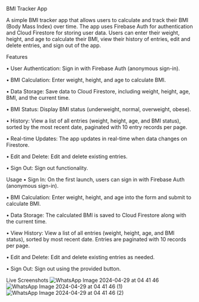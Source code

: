 BMI Tracker App

A simple BMI tracker app that allows users to calculate and track their BMI (Body Mass Index) over time. The app uses Firebase Auth for authentication and Cloud Firestore for storing user data. Users can enter their weight, height, and age to calculate their BMI, view their history of entries, edit and delete entries, and sign out of the app.

Features

 • User Authentication: Sign in with Firebase Auth (anonymous sign-in).
 
 • BMI Calculation: Enter weight, height, and age to calculate BMI.
 
 • Data Storage: Save data to Cloud Firestore, including weight, height, age, BMI, and the current time.
 
 • BMI Status: Display BMI status (underweight, normal, overweight, obese).
 
 • History: View a list of all entries (weight, height, age, and BMI status), sorted by the most recent date, paginated with 10 entry records per page.
 
 • Real-time Updates: The app updates in real-time when data changes on Firestore.
 
 • Edit and Delete: Edit and delete existing entries.
 
 • Sign Out: Sign out functionality.

Usage
 • Sign In: On the first launch, users can sign in with Firebase Auth (anonymous sign-in).
 
 • BMI Calculation: Enter weight, height, and age into the form and submit to calculate BMI.
 
 • Data Storage: The calculated BMI is saved to Cloud Firestore along with the current time.
 
 • View History: View a list of all entries (weight, height, age, and BMI status), sorted by most recent date. Entries are paginated with 10 records per page.
 
 • Edit and Delete: Edit and delete existing entries as needed.
 
 • Sign Out: Sign out using the provided button.
 
Live Screenshots 
![WhatsApp Image 2024-04-29 at 04 41 46](https://github.com/MahmooudDarwish/bmi_calculator/assets/147933220/45852ee9-149a-4e35-ac37-35765e5563fa)
![WhatsApp Image 2024-04-29 at 04 41 46 (1)](https://github.com/MahmooudDarwish/bmi_calculator/assets/147933220/5d5dcd32-7902-46b1-b5d1-0fc104e268db)
![WhatsApp Image 2024-04-29 at 04 41 46 (2)](https://github.com/MahmooudDarwish/bmi_calculator/assets/147933220/10dc1a47-84c1-487b-9841-e86a3d52876a)
